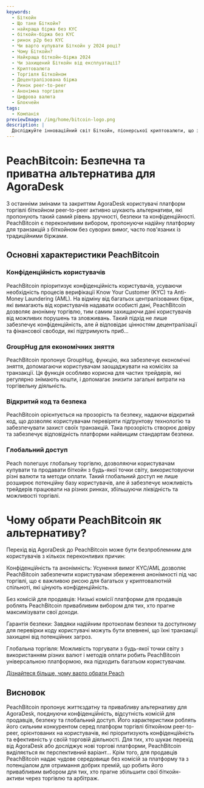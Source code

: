 ```yaml
---
keywords:
  - Біткойн
  - Що таке Біткойн?
  - найкраща біржа без KYC
  - біткойн-біржа без KYC
  - ринок p2p без KYC
  - Чи варто купувати Біткойн у 2024 році?
  - Чому Біткойн?
  - Найкраща біткойн-біржа 2024
  - Чи захищений Біткойн від експлуатації?
  - Криптовалюта
  - Торгівля Біткойном
  - Децентралізована біржа
  - Ринок peer-to-peer
  - Анонімна торгівля
  - Цифрова валюта
  - Блокчейн
tags:
  - Компанія
previewImage: /img/home/bitcoin-logo.png
description: |
  Досліджуйте інноваційний світ Біткойн, піонерської криптовалюти, що забезпечує безпечні децентралізовані транзакції через глобальну мережу. Дізнайтеся про найкращі біткойн-біржі без KYC, ринки торгівлі peer-to-peer та переваги анонімних транзакцій з Біткойн. Дізнайтеся, чому Біткойн залишається цінною інвестицією у 2024 році і як він забезпечує захист від експлуатації.
---
```


# PeachBitcoin: Безпечна та приватна альтернатива для AgoraDesk

З останніми змінами та закриттям AgoraDesk користувачі платформ торгівлі біткойном peer-to-peer активно шукають альтернативи, які пропонують такий самий рівень зручності, безпеки та конфіденційності. PeachBitcoin є переконливим вибором, пропонуючи надійну платформу для транзакцій з біткойном без суворих вимог, часто пов'язаних із традиційними біржами.

## Основні характеристики PeachBitcoin

### Конфіденційність користувачів

PeachBitcoin пріоритизує конфіденційність користувачів, усуваючи необхідність процесів верифікації Know Your Customer (KYC) та Anti-Money Laundering (AML). На відміну від багатьох централізованих бірж, які вимагають від користувачів надавати особисті дані, PeachBitcoin дозволяє анонімну торгівлю, тим самим захищаючи дані користувачів від можливих порушень та зловживань. Такий підхід не лише забезпечує конфіденційність, але й відповідає цінностям децентралізації та фінансової свободи, які підтримують приб...

### GroupHug для економічних зняття

PeachBitcoin пропонує GroupHug, функцію, яка забезпечує економічні зняття, допомагаючи користувачам заощаджувати на комісіях за транзакції. Ця функція особливо корисна для частих трейдерів, які регулярно знімають кошти, і допомагає знизити загальні витрати на торгівельну діяльність.

### Відкритий код та безпека

PeachBitcoin орієнтується на прозорість та безпеку, надаючи відкритий код, що дозволяє користувачам перевіряти підґрунтову технологію та забезпечувати захист своїх транзакцій. Така прозорість створює довіру та забезпечує відповідність платформи найвищим стандартам безпеки.

### Глобальний доступ

Peach полегшує глобальну торгівлю, дозволяючи користувачам купувати та продавати біткойн з будь-якої точки світу, використовуючи різні валюти та методи оплати. Такий глобальний доступ не лише розширює потенційну базу користувачів, але й забезпечує можливість трейдерів працювати на різних ринках, збільшуючи ліквідність та можливості торгівлі.

# Чому обрати PeachBitcoin як альтернативу?

Перехід від AgoraDesk до PeachBitcoin може бути безпроблемним для користувачів з кількох переконливих причин:

Конфіденційність та анонімність: Усунення вимог KYC/AML дозволяє PeachBitcoin забезпечити користувачам збереження анонімності під час торгівлі, що є важливою рисою для багатьох у криптовалютній спільноті, які цінують конфіденційність.

Без комісій для продавців: Низькі комісії платформи для продавців роблять PeachBitcoin привабливим вибором для тих, хто прагне максимізувати свої доходи.

Гарантія безпеки: Завдяки надійним протоколам безпеки та доступному для перевірки коду користувачі можуть бути впевнені, що їхні транзакції захищені від потенційних загроз.

Глобальна торгівля: Можливість торгувати з будь-якої точки світу з використанням різних валют і методів оплати робить PeachBitcoin універсальною платформою, яка підходить багатьом користувачам.

[Дізнайтеся більше, чому варто обрати Peach](https://peachbitcoin.com/blog/Why-Choose-Peach/)

## Висновок

PeachBitcoin пропонує життєздатну та привабливу альтернативу для AgoraDesk, поєднуючи конфіденційність, відсутність комісій для продавців, безпеку та глобальний доступ. Його характеристики роблять його сильним конкурентом серед платформ торгівлі біткойном peer-to-peer, орієнтованих на користувачів, які пріоритизують конфіденційність та ефективність у своїй торговій діяльності. Для тих, хто шукає перехід від AgoraDesk або досліджує нові торгові платформи, PeachBitcoin виділяється як перспективний варіант...
Крім того, для продавців PeachBitcoin надає чудове середовище без комісій за платформу та з потенціалом для отримання добрих премій, що робить його привабливим вибором для тих, хто прагне збільшити свої біткойн-активи через торгівлю та арбітраж.
